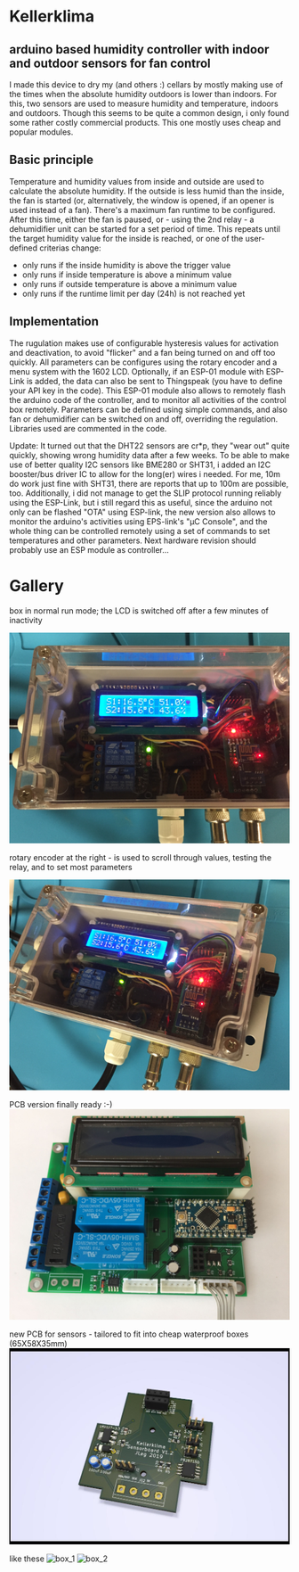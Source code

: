 # Kellerklima
## arduino based humidity controller with indoor and outdoor sensors for fan control

I made this device to dry my (and others :) cellars by mostly making use of the times when the absolute humidity outdoors is lower than indoors. 
For this, two sensors are used to measure humidity and temperature, indoors and outdoors.
Though this seems to be quite a common design, i only found some rather costly commercial products. This one mostly uses cheap and popular modules.

## Basic principle
Temperature and humidity values from inside and outside are used to calculate the absolute humidity. If the outside is less humid than the inside, the fan is started (or, alternatively, the window is opened, if an opener is used instead of a fan).
There's a maximum fan runtime to be configured. After this time, either the fan is paused, or - using the 2nd relay - a dehumidifier unit can be started for a set period of time.
This repeats until the target humidity value for the inside is reached, or one of the user-defined criterias change:
* only runs if the inside humidity is above the trigger value
* only runs if inside temperature is above a minimum value
* only runs if outside temperature is above a minimum value
* only runs if the runtime limit per day (24h) is not reached yet

## Implementation

The rugulation makes use of configurable hysteresis values for activation and deactivation, to avoid "flicker" and a fan being turned on and off too quickly.
All parameters can be configures using the rotary encoder and a menu system with the 1602 LCD. 
Optionally, if an ESP-01 module with ESP-Link is added, the data can also be sent to Thingspeak (you have to define your API key in the code). 
This ESP-01 module also allows to remotely flash the arduino code of the controller, and to monitor all activities of the control box remotely. Parameters can be defined using simple commands, and also fan or dehumidifier can be switched on and off, overriding the regulation.
Libraries used are commented in the code.

Update: It turned out that the DHT22 sensors are cr*p, they "wear out" quite quickly, showing wrong humidity data after a few weeks.
To be able to make use of better quality I2C sensors like BME280 or SHT31, i added an I2C booster/bus driver IC to allow for the long(er) wires i needed. For me, 10m do work just fine with SHT31, there are reports that up to 100m are possible, too.
Additionally, i did not manage to get the SLIP protocol running reliably using the ESP-Link, but i still regard this as useful, since the arduino not only can be flashed "OTA" using ESP-link, the new version also allows to monitor the arduino's activities using EPS-link's "µC Console", and the whole thing can be controlled remotely using a set of commands to set temperatures and other parameters. 
Next hardware revision should probably use an ESP module as controller... 


# Gallery

box in normal run mode; the LCD is switched off after a few minutes of inactivity

![1st "production" version](pics/box_1.png)

rotary encoder at the right - is used to scroll through values, testing the relay, and to set most parameters

![1st "production" version](pics/box_2.png)

PCB version finally ready :-)
![1st PCB version](pics/pcb_1.jpg)

new PCB for sensors - tailored to fit into cheap waterproof boxes (65X58X35mm)
![Sensor pcp 1.2](pics/Sensors_pcb_V1.2.jpg)

like these
![box_1](pics/Sensors_box1.jpg)
![box_2](pics/Sensors_box2.jpg)

